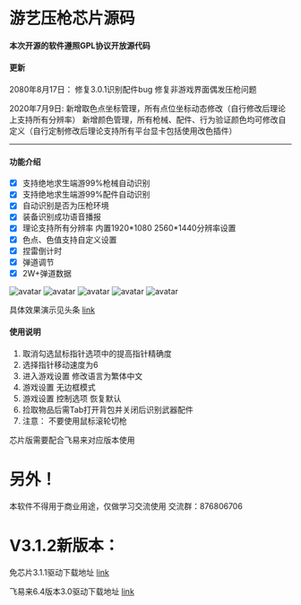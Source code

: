 # **游艺压枪芯片源码**

#### 本次开源的软件遵照GPL协议开放源代码

#### 更新
2080年8月17日：
修复3.0.1识别配件bug
修复非游戏界面偶发压枪问题

2020年7月9日:
新增取色点坐标管理，所有点位坐标动态修改（自行修改后理论上支持所有分辨率）
新增颜色管理，所有枪械、配件、行为验证颜色均可修改自定义（自行定制修改后理论支持所有平台显卡包括使用改色插件）

---
#### 功能介绍

- [x] 支持绝地求生端游99%枪械自动识别
- [x] 支持绝地求生端游99%配件自动识别
- [x] 自动识别是否为压枪环境
- [x] 装备识别成功语音播报
- [x] 理论支持所有分辨率 内置1920\*1080 2560\*1440分辨率设置
- [x] 色点、色值支持自定义设置
- [x] 捏雷倒计时
- [x] 弹道调节
- [x] 2W+弹道数据

![avatar](https://s1.ax1x.com/2020/08/18/duOYgH.png)
![avatar](https://s1.ax1x.com/2020/08/18/duOGCD.png)
![avatar](https://s1.ax1x.com/2020/08/18/duOJ8e.png)
![avatar](https://s1.ax1x.com/2020/08/18/duOtvd.png)
![avatar](https://s1.ax1x.com/2020/08/18/duOUKA.png)

具体效果演示见头条
[link](https://m.toutiaoimg.cn/group/6820354437060493838/?app=news_article&timestamp=1589533908&group_id=6820354437060493838)

#### 使用说明

1. 取消勾选鼠标指针选项中的提高指针精确度
2. 选择指针移动速度为6
3. 进入游戏设置 修改语言为繁体中文
4. 游戏设置 无边框模式
5. 游戏设置 控制选项 恢复默认
6. 捡取物品后需Tab打开背包并关闭后识别武器配件
7. 注意： 不要使用鼠标滚轮切枪

芯片版需要配合飞易来对应版本使用

# **另外！**
本软件不得用于商业用途，仅做学习交流使用
交流群：876806706

# **V3.1.2新版本：**
免芯片3.1.1驱动下载地址 [link](https://wws.lanzous.com/iUtVafpa3be)

飞易来6.4版本3.0驱动下载地址 [link](https://wws.lanzous.com/ij83nefzfyd)
